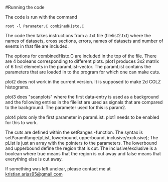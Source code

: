 #Running the code

The code is run with the command 

    root -l Parameter.C combinedHisto.C

The code then takes instructions from a .txt file (filelist2.txt) where the names of datasets, cross sections, errors, names of datasets and number of events in that file are included. 

The options for combinedHisto.C are included in the top of the file. There are 4 booleans corresponding to different plots. plot1 produces 3x2 matrix of 6 first elements in the paramList-vector. The paramList contains the parameters that are loaded in to the program for which one can make cuts. 

plot2 does not work in the current version. It is supposed to make 2d COLZ histograms.

plot3 does "scanplots" where the first data-entry is used as a background and the following entries in the filelist are used as signals that are compared to the background. The parameter used for this is param2.

plot4 plots only the first parameter in paramList. plot1 needs to be enabled for this to work.

The cuts are defined within the setRanges -function. The syntax is
    setParamRange(pList, lowerbound, upperbound, inclusive/exclusive);
The pList is just an array with the pointers to the parameters. The lowerbound and upperbound define the region that is cut. The inclusive/exclusive is a boolean where true means that the region is cut away and false means that everything else is cut away.

If something was left unclear, please contact me at    kristian.arjas95@gmail.com

